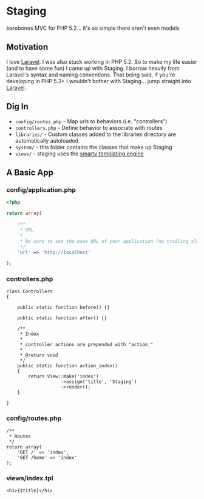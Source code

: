 # Staging
barebones MVC for PHP 5.2... it's so simple there aren't even models

## Motivation
I love [Laravel](http://laravel.com). I was also stuck working in PHP 5.2. So to make my life easier (and to have some fun) I came up with Staging. I borrow heavily from Laravel's syntax and naming conventions. That being said, if you're developing in PHP 5.3+ I wouldn't bother with Staging... jump straight into [Laravel](http://laravel.com).

## Dig In

* `config/routes.php` - Map urls to behaviors (i.e. "controllers")
* `controllers.php` - Define behavior to associate with routes
* `libraries/` - Custom classes added to the libraries directory are automatically autoloaded
* `system/` - this folder contains the classes that make up Staging
* `views/` - staging uses the [smarty templating engine](http://www.smarty.net/)

## A Basic App

### config/application.php

```php
<?php

return array(

    /**
     * URL
     *
     * be sure to set the base URL of your application (no trailing slash)
     */
    'url' => 'http://localhost'

);
```

### controllers.php

```
class Controllers
{

    public static function before() {}

    public static function after() {}

    /**
     * Index
     *
     * controller actions are prepended with "action_"
     *
     * @return void
     */
    public static function action_index()
    {
        return View::make('index')
                    ->assign('title', 'Staging')
                    ->render();
    }

}
```

### config/routes.php

```
/**
 * Routes
 */
return array(
    'GET /' => 'index',
    'GET /home' => 'index'
);
```

### views/index.tpl

```
<h1>{$title}</h1>
```